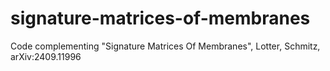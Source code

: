 # signature-matrices-of-membranes
Code complementing "Signature Matrices Of Membranes", Lotter, Schmitz, arXiv:2409.11996
